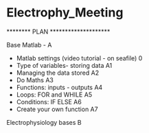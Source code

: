 # Electrophy_Meeting


********  PLAN ********************

Base Matlab - A
- Matlab settings (video tutorial - on seafile) 0
- Type of variables- storing data  A1
- Managing the data stored  A2
- Do Maths  A3
- Functions: inputs - outputs  A4
- Loops: FOR and WHILE A5
- Conditions: IF ELSE A6
- Create your own function A7
  
Electrophysiology bases B
